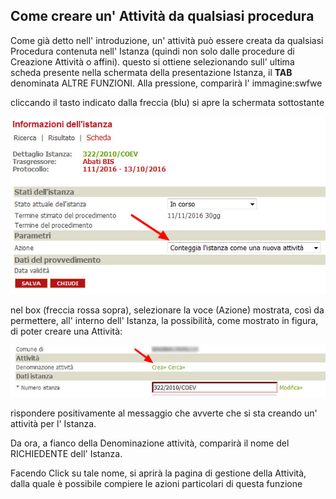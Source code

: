 ## Come creare un' Attività da qualsiasi procedura

Come già detto nell' introduzione, un' attività può essere creata da qualsiasi Procedura contenuta nell' Istanza (quindi non solo dalle procedure di Creazione Attività o affini). questo si ottiene selezionando sull' ultima scheda presente nella schermata   della presentazione Istanza, il **TAB** denominata ALTRE FUNZIONI. Alla pressione, comparirà l' immagine:swfwe



cliccando il tasto indicato dalla freccia \(blu\) si apre la schermata sottostante

![](/assets/img_set_creazione.jpg)

nel box \(freccia rossa sopra\), selezionare la voce \(Azione\) mostrata, così da permettere, all' interno dell' Istanza, la possibilità, come mostrato in figura, di poter creare una Attività:

![](/assets/img_crea_attivita.jpg)

rispondere positivamente al messaggio che avverte che si sta creando un' attività per l' Istanza.

Da ora, a fianco della Denominazione attività, comparirà il nome del RICHIEDENTE dell' Istanza.

Facendo Click su tale nome, si aprirà la pagina di gestione della Attività, dalla quale è possibile compiere le azioni particolari di questa funzione

